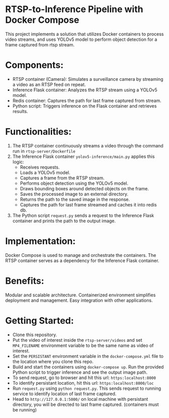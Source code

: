 # RTSP-to-Inference Pipeline with Docker Compose
This project implements a solution that utilizes Docker containers to process video streams, and uses YOLOv5 model to perform object detection for a frame captured from rtsp stream.

# Components:

- RTSP container (Camera): Simulates a surveillance camera by streaming a video as an RTSP feed on repeat.
- Inference Flask container: Analyzes the RTSP stream using a YOLOv5 model.
- Redis container: Captures the path for last frame captured from stream.
- Python script: Triggers inference on the Flask container and retrieves results.
# Functionalities:

1. The RTSP container continuously streams a video through the command run in `rtsp-server/Dockerfile`
2. The Inference Flask container `yolov5-inference/main.py` applies this logic:
    - Receives requests.
    - Loads a YOLOv5 model.
    - Captures a frame from the RTSP stream.
    - Performs object detection using the YOLOv5 model.
    - Draws bounding boxes around detected objects on the frame.
    - Saves the processed image to an external directory.
    - Returns the path to the saved image in the response.
    - Captures the path for last frame streamed and caches it into redis db.
3. The Python script `request.py` sends a request to the Inference Flask container and prints the path to the output image.
# Implementation:

Docker Compose is used to manage and orchestrate the containers.
The RTSP container serves as a dependency for the Inference Flask container.
# Benefits:

Modular and scalable architecture.
Containerized environment simplifies deployment and management.
Easy integration with other applications.
# Getting Started:

- Clone this repository.
- Put the video of interest inside the `rtsp-server/videos` and set `MP4_FILENAME` environment variable to be the same name as video of interest.   
- Set the `PERSISTANT` environment variable in the `docker-compose.yml` file to the location where you clone this repo.
- Build and start the containers using `docker-compose up`.
Run the provided Python script to trigger inference and see the output image path.
- To send request, go to browser and hit this url: `https:localhost:8000`
- To identify persistant location, hit this url: `https:localhost:8000/loc`
- Run `request.py` using `python request.py`. This sends request to running service to identify location of last frame captured. 
- Head to `http://127.0.0.1:5000/` on local machine with persistant directory, you will be directed to last frame captured. (containers must be running) 